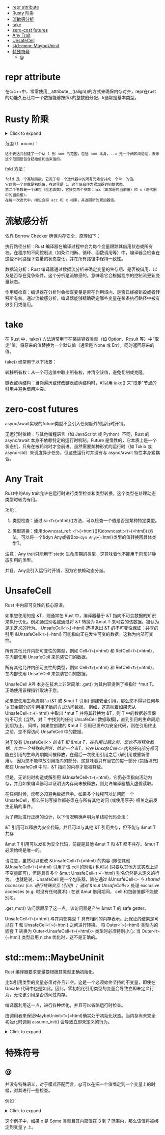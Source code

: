 -   [repr attribute](#repr-attribute)
-   [Rusty 阶乘](#rusty-阶乘)
-   [流敏感分析](#流敏感分析)
-   [take](#take)
-   [zero-cost futures](#zero-cost-futures)
-   [Any Trait](#any-trait)
-   [UnsafeCell](#unsafecell)
-   [std::mem::MaybeUninit](#stdmemmaybeuninit)
-   [特殊符号](#特殊符号)
    -   @

# repr attribute

在c/c++中，常常使用\_\_attribute\_\_((align))的方式来确保内存对齐，repr在rust的功能久石让每一个数据能够按照k的整数倍分配，k通常是基本类型。

# Rusty 阶乘

<details><summary>Click to expand</summary>

``` rust
pub fn factorial(num: u64) -> u64 {
    (1..=num).fold(1, |acc, x| acc * x)
}
```
</details>


范围 (1..=num)：

    这个表达式创建了一个从 1 到 num 的范围，包括 num 本身。..= 是一个闭区间语法，表示这个范围是包含起始值和结束值的。

fold 方法：

    fold 是一个高阶函数，它用于将一个迭代器中的所有元素合并成一个单一的值。
    它的第一个参数是初始值，在这里是 1。这个值会作为累加器的初始状态。
    第二个参数是一个闭包（匿名函数），它接受两个参数：acc（累加器的当前值）和 x（迭代器中的当前值）。
    在每一次迭代中，闭包会将 acc 和 x 相乘，并返回新的累加器值。

# 流敏感分析

依靠 Borrow Checker 确保内存安全，原理如下：

执行路径分析：Rust
编译器在编译过程中会为每个变量跟踪其借用状态或所有权。在程序的不同控制流（如条件判断、循环、函数调用等）中，编译器会检查在这些不同路径下变量的状态变化，并在所有路径中保持一致性。

数据流分析：Rust
编译器通过数据流分析来确定变量的生存期、是否被借用、以及是否存在竞争条件。这个分析是流敏感的，意味着它会根据程序的控制流更新变量状态。

作用域检查：编译器在分析时会检查变量是否在作用域内、是否已经被销毁或者转移所有权。通过流敏感分析，编译器能够精确确定哪些变量在某条执行路径中被有效引用或借用。

# take

在 Rust 中，take() 方法通常用于在某些容器类型（如 Option、Result
等）中"取走"值，将原来的值替换为一个默认值（通常是 None 或
Err），同时返回原来的值。

take() 经常用于以下场景：

转移所有权：从一个可选值中取出所有权，并清空该值，避免复制或克隆。

链表或树结构：当你遍历或修改链表或树结构时，可以用 take()
来"取走"节点的引用并避免借用冲突。

# zero-cost futures

async/await实现的future类型不会引入任何额外的运行时开销。

无运行时依赖：与其他编程语言（如 JavaScript 或 Python）不同，Rust 的
async/await 本身不依赖特定的运行时机制。Future
是惰性的，它本质上是一个状态机，只有在被轮询时才会前进。虽然需要某种形式的运行时（如
Tokio 或 async-std）来调度异步任务，但这些运行时并没有与 async/await
特性本身紧耦合。

# Any Trait

Rust中的Any
trait允许在运行时进行类型检查和类型转换。这个类型在处理动态类型时较为有用。

功能：

1.  类型检查：通过is::`<T>`{=html}()方法，可以检查一个值是否是某种特定类型。

2.  类型转换：使用downcast_ref::`<T>`{=html}()和downcast::`<T>`{=html}()方法，可以将一个&dyn
    Any或者Box`<dyn Any>`{=html}类型的值转换回具体类型T。

注意：Any trait只能用于\'static
生命周期的类型，这意味着他不能用于包含非静态引用的类型。

并且，Any会引入运行时开销，因为它依赖动态分派。

# UnsafeCell

Rust 中内部可变性的核心原语。

如果您使用的是 &T，则通常在 Rust 中，编译器基于 &T
指向不可变数据的知识来执行优化。例如通过别名或通过将 &T 转换为 &mut T
来可变的该数据，被认为是未定义的行为。 UnsafeCell`<T>`{=html} 选择退出
&T 的不可变性保证：共享的引用 &UnsafeCell`<T>`{=html}
可能指向正在发生可变的数据。这称为内部可变性。

所有其他允许内部可变性的类型，例如 Cell`<T>`{=html} 和
RefCell`<T>`{=html}，在内部使用 UnsafeCell 来包装它们的数据。

所有其他允许内部可变性的类型，例如 Cell`<T>`{=html} 和
RefCell`<T>`{=html}，在内部使用 UnsafeCell 来包装它们的数据。

UnsafeCell API 本身在技术上非常简单: .get() 为其内容提供了裸指针 \*mut
T。正确使用该裸指针取决于您。

如果您使用生命周期 \'a (&T 或 &mut T 引用)
创建安全引用，那么您不得以任何与 \'a
其余部分的引用相矛盾的方式访问数据。 例如，这意味着如果您从
UnsafeCell`<T>`{=html} 中取出 \*mut T 并将其转换为 &T，则 T
中的数据必须保持不可变 (当然，对 T 中找到的任何 UnsafeCell
数据取模)，直到引用的生命周期到期为止。 同样，如果您创建的 &mut T
引用已发布为安全代码，则在引用终止之前，您不得访问 UnsafeCell 中的数据。

对于没有 UnsafeCell\<*\> 的 &T 和 &mut
T，在引用过期之前，您也不得释放数据。作为一个特殊的例外，给定一个
&T，它在 UnsafeCell\<*\>
内的任何部分都可能在引用的生命周期期间被释放，在最后一次使用引用之后
(解引用或重新借用)。
因为您不能释放引用指向的部分，这意味着只有当它的每一部分 (包括填充) 都在
UnsafeCell 中时，&T 指向的内存才能被释放。

但是，无论何时构造或解引用
&UnsafeCell`<T>`{=html}，它仍必须指向活动内存，并且如果编译器可以证明该内存尚未被释放，则允许编译器插入虚假读取。

在任何时候，您都必须避免数据竞争。如果多个线程可以访问同一个
UnsafeCell，那么任何写操作都必须在与所有其他访问 (或使用原子)
相关之前发生正确的事件。

为了帮助进行正确的设计，以下情况明确声明为单线程代码合法：

&T 引用可以释放为安全代码，并且可以与其他 &T 引用共存，但不能与 &mut T
共存

&mut T 引用可以发布为安全代码，前提是其他 &mut T 和 &T 都不共存。&mut T
必须始终是唯一的。

请注意，虽然可以更改 &UnsafeCell`<T>`{=html} 的内容 (即使其他
&UnsafeCell`<T>`{=html} 引用了该 cell 的别名) 也可以
(只要以其他方式实现上述不变量即可)，但是具有多个 &mut
UnsafeCell`<T>`{=html} 别名仍然是未定义的行为。 也就是说，UnsafeCell
是一个包装器，旨在通过 &UnsafeCell\<*\> 与 shared accesses (i.e.
进行特殊交互 (引用) ； 通过 &mut UnsafeCell\<*\> 处理 exclusive accesses
(e.g. 时没有任何魔术) : 在该 &mut 借用期间， cell 和包装值都不能被别名。

.get_mut() 访问器展示了这一点，该访问器是产生 &mut T 的 safe getter。

UnsafeCell`<T>`{=html} 与其内部类型 T
具有相同的内存表示。此保证的结果是可以在 T 和 UnsafeCell`<T>`{=html}
之间进行转换。 将 Outer`<T>`{=html} 类型内的嵌套 T 转换为
Outer\<UnsafeCell`<T>`{=html}\> 类型时必须特别小心: 当 Outer`<T>`{=html}
类型启用 niche 优化时，这不是正确的。

# std::mem::MaybeUninit

Rust 编译器要求变量要根据其类型正确初始化。

比如引用类型的变量必须对齐且非空。这是一个必须始终坚持的不变量，即使在
Unsafe
代码中也是如此。因此，零初始化引用类型的变量会导致立即未定义行为，无论该引用是否访问过内存。

编译器利用这一点，进行各种优化，并且可以省略运行时检查。

由调用者来保证MaybeUninit`<T>`{=html}确实处于初始化状态。当内存尚未完全初始化时调用
assume_init() 会导致立即未定义的行为。

<details><summary>Click to expand</summary>

``` rust

#![allow(unused)]

fn main() {
use std::mem::{self, MaybeUninit};
// 不符合：零初始化引用
let x: &i32 = unsafe { mem::zeroed() }; // undefined behavior! ⚠️
// 等价于 `MaybeUninit<&i32>`:
let x: &i32 = unsafe { MaybeUninit::zeroed().assume_init() }; // undefined behavior! 
// 不符合：布尔值必须初始化
let b: bool = unsafe { mem::uninitialized() }; // undefined behavior! ⚠️
// 等价于 `MaybeUninit<bool>`:
let b: bool = unsafe { MaybeUninit::uninit().assume_init() }; // undefined behavior! 
// 不符合：整数类型也必须初始化
let x: i32 = unsafe { mem::uninitialized() }; // undefined behavior! ⚠️
// 等价于 `MaybeUninit<i32>`:
let x: i32 = unsafe { MaybeUninit::uninit().assume_init() }; 

// 不符合：Vec未初始化内存使用 set_len 是未定义行为
let mut vec: Vec<u8> = Vec::with_capacity(1000);
unsafe { vec.set_len(1000); }
reader.read(&mut vec); // undefined behavior!
}
```
</details>


# 特殊符号

## @

并没有特殊语义，对于模式匹配而言，@可以在把一个值绑定到一个变量上的时候，对其进行一些检查。

例如：

<details><summary>Click to expand</summary>

``` rust
let x = Some(5);
match x {
    Some(y @ 3..=7) => println!("x is between 3 and 7, inclusive: {}", y),
    _ => (),
}
```
</details>


这个例子中，如果 x 是 Some 类型且其内部值在 3 到 7
范围内，那么该值将被绑定到变量 y 上。
